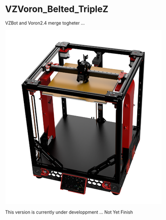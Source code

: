 # VZVoron_Belted_TripleZ
 VZBot and Voron2.4 merge togheter ...

 ![plot](./PICTURES/VZTrident_Belted_TripleZ_Assembly_2022-Nov-12_12-51-13AM-000_CustomizedView9468303111.png)

 This version is currently under developpment ... Not Yet Finish

